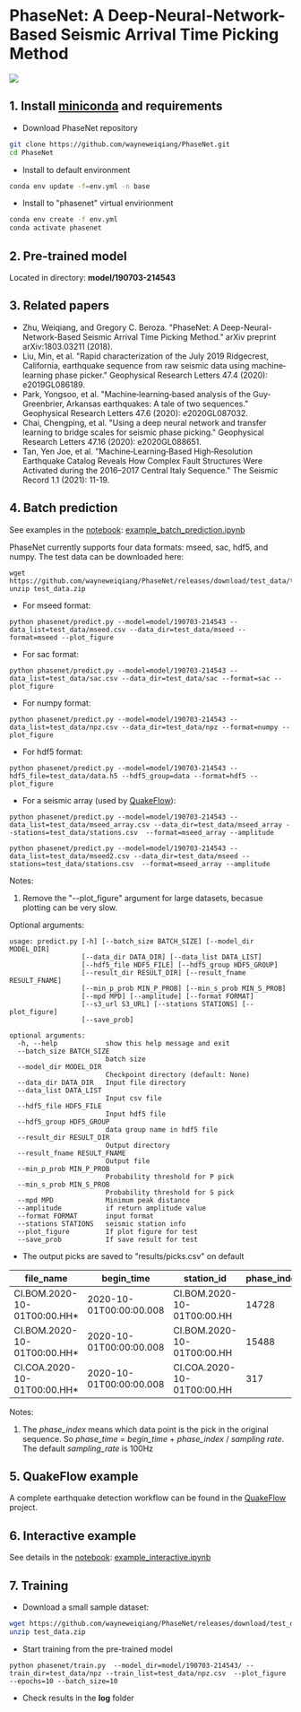 # PhaseNet: A Deep-Neural-Network-Based Seismic Arrival Time Picking Method

[![](https://github.com/wayneweiqiang/PhaseNet/workflows/documentation/badge.svg)](https://wayneweiqiang.github.io/PhaseNet)

## 1.  Install [miniconda](https://docs.conda.io/en/latest/miniconda.html) and requirements
- Download PhaseNet repository
```bash
git clone https://github.com/wayneweiqiang/PhaseNet.git
cd PhaseNet
```
- Install to default environment
```bash
conda env update -f=env.yml -n base
```
- Install to "phasenet" virtual envirionment
```bash
conda env create -f env.yml
conda activate phasenet
```

## 2. Pre-trained model
Located in directory: **model/190703-214543**

## 3. Related papers
- Zhu, Weiqiang, and Gregory C. Beroza. "PhaseNet: A Deep-Neural-Network-Based Seismic Arrival Time Picking Method." arXiv preprint arXiv:1803.03211 (2018).
- Liu, Min, et al. "Rapid characterization of the July 2019 Ridgecrest, California, earthquake sequence from raw seismic data using machine‐learning phase picker." Geophysical Research Letters 47.4 (2020): e2019GL086189.
- Park, Yongsoo, et al. "Machine‐learning‐based analysis of the Guy‐Greenbrier, Arkansas earthquakes: A tale of two sequences." Geophysical Research Letters 47.6 (2020): e2020GL087032.
- Chai, Chengping, et al. "Using a deep neural network and transfer learning to bridge scales for seismic phase picking." Geophysical Research Letters 47.16 (2020): e2020GL088651.
- Tan, Yen Joe, et al. "Machine‐Learning‐Based High‐Resolution Earthquake Catalog Reveals How Complex Fault Structures Were Activated during the 2016–2017 Central Italy Sequence." The Seismic Record 1.1 (2021): 11-19.

## 4. Batch prediction
See examples in the [notebook](https://github.com/wayneweiqiang/PhaseNet/blob/master/docs/example_batch_prediction.ipynb): [example_batch_prediction.ipynb](example_batch_prediction.ipynb)


PhaseNet currently supports four data formats: mseed, sac, hdf5, and numpy. The test data can be downloaded here:
```
wget https://github.com/wayneweiqiang/PhaseNet/releases/download/test_data/test_data.zip
unzip test_data.zip
```

- For mseed format:
```
python phasenet/predict.py --model=model/190703-214543 --data_list=test_data/mseed.csv --data_dir=test_data/mseed --format=mseed --plot_figure
```

- For sac format:
```
python phasenet/predict.py --model=model/190703-214543 --data_list=test_data/sac.csv --data_dir=test_data/sac --format=sac --plot_figure
```

- For numpy format:
```
python phasenet/predict.py --model=model/190703-214543 --data_list=test_data/npz.csv --data_dir=test_data/npz --format=numpy --plot_figure
```

- For hdf5 format:
```
python phasenet/predict.py --model=model/190703-214543 --hdf5_file=test_data/data.h5 --hdf5_group=data --format=hdf5 --plot_figure
```

- For a seismic array (used by [QuakeFlow](https://github.com/wayneweiqiang/QuakeFlow)):
```
python phasenet/predict.py --model=model/190703-214543 --data_list=test_data/mseed_array.csv --data_dir=test_data/mseed_array --stations=test_data/stations.csv  --format=mseed_array --amplitude
```
```
python phasenet/predict.py --model=model/190703-214543 --data_list=test_data/mseed2.csv --data_dir=test_data/mseed --stations=test_data/stations.csv  --format=mseed_array --amplitude
```

Notes: 
1. Remove the "--plot_figure" argument for large datasets, becasue plotting can be very slow.

Optional arguments:
```
usage: predict.py [-h] [--batch_size BATCH_SIZE] [--model_dir MODEL_DIR]
                  [--data_dir DATA_DIR] [--data_list DATA_LIST]
                  [--hdf5_file HDF5_FILE] [--hdf5_group HDF5_GROUP]
                  [--result_dir RESULT_DIR] [--result_fname RESULT_FNAME]
                  [--min_p_prob MIN_P_PROB] [--min_s_prob MIN_S_PROB]
                  [--mpd MPD] [--amplitude] [--format FORMAT]
                  [--s3_url S3_URL] [--stations STATIONS] [--plot_figure]
                  [--save_prob]

optional arguments:
  -h, --help            show this help message and exit
  --batch_size BATCH_SIZE
                        batch size
  --model_dir MODEL_DIR
                        Checkpoint directory (default: None)
  --data_dir DATA_DIR   Input file directory
  --data_list DATA_LIST
                        Input csv file
  --hdf5_file HDF5_FILE
                        Input hdf5 file
  --hdf5_group HDF5_GROUP
                        data group name in hdf5 file
  --result_dir RESULT_DIR
                        Output directory
  --result_fname RESULT_FNAME
                        Output file
  --min_p_prob MIN_P_PROB
                        Probability threshold for P pick
  --min_s_prob MIN_S_PROB
                        Probability threshold for S pick
  --mpd MPD             Minimum peak distance
  --amplitude           if return amplitude value
  --format FORMAT       input format
  --stations STATIONS   seismic station info
  --plot_figure         If plot figure for test
  --save_prob           If save result for test
```

- The output picks are saved to "results/picks.csv" on default

|file_name                  |begin_time             |station_id                |phase_index|phase_time             |phase_score|phase_type|
|---------------------------|-----------------------|--------------------------|-----------|-----------------------|-----------|----------|
|CI.BOM.2020-10-01T00:00.HH*|2020-10-01T00:00:00.008|CI.BOM.2020-10-01T00:00.HH|14728      |2020-10-01T00:02:27.288|0.771      |P         |
|CI.BOM.2020-10-01T00:00.HH*|2020-10-01T00:00:00.008|CI.BOM.2020-10-01T00:00.HH|15488      |2020-10-01T00:02:34.888|0.602      |S         |
|CI.COA.2020-10-01T00:00.HH*|2020-10-01T00:00:00.008|CI.COA.2020-10-01T00:00.HH|317        |2020-10-01T00:00:03.178|0.783      |P         |

Notes:
1. The *phase_index* means which data point is the pick in the original sequence. So *phase_time* = *begin_time* + *phase_index* / *sampling rate*. The default *sampling_rate* is 100Hz 


## 5. QuakeFlow example
A complete earthquake detection workflow can be found in the [QuakeFlow](https://wayneweiqiang.github.io/QuakeFlow/) project.

## 6. Interactive example
See details in the [notebook](https://github.com/wayneweiqiang/PhaseNet/blob/master/docs/example_interactive.ipynb): [example_interactive.ipynb](example_interactive.ipynb)

## 7. Training
- Download a small sample dataset:
```bash
wget https://github.com/wayneweiqiang/PhaseNet/releases/download/test_data/test_data.zip
unzip test_data.zip
```
- Start training from the pre-trained model
```
python phasenet/train.py  --model_dir=model/190703-214543/ --train_dir=test_data/npz --train_list=test_data/npz.csv  --plot_figure --epochs=10 --batch_size=10
```
- Check results in the **log** folder


